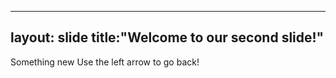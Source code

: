   ---
  layout: slide
  title:"Welcome to our second slide!"
  ---
  Something new
  Use the left arrow to go back!
